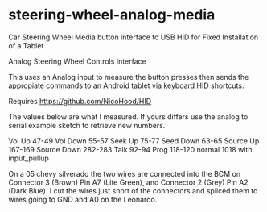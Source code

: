 # steering-wheel-analog-media
Car Steering Wheel Media button interface to USB HID for Fixed Installation of a Tablet

Analog Steering Wheel Controls Interface

This uses an Analog input to measure the button presses
then sends the appropiate commands to an Android tablet
via keyboard HID shortcuts.

Requires https://github.com/NicoHood/HID

The values below are what I measured. If yours differs
use the analog to serial example sketch to retrieve
new numbers.

Vol Up 47-49
Vol Down 55-57
Seek Up 75-77
Seed Down 63-65
Source Up 167-169
Source Down 282-283
Talk 92-94
Prog 118-120 
normal 1018
with input_pullup

On a 05 chevy silverado the two wires are connected into the BCM
on Connector 3 (Brown) Pin A7 (Lite Green), 
and Connector 2 (Grey) Pin A2 (Dark Blue).
I cut the wires just short of the connectors and spliced them
to wires going to GND and A0 on the Leonardo.
